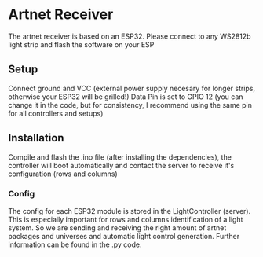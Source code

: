# Artnet Receiver
The artnet receiver is based on an ESP32. Please connect to any WS2812b light strip and flash the software on your ESP

## Setup
Connect ground and VCC (external power supply necesary for longer strips, otherwise your ESP32 will be grilled!)
Data Pin is set to GPIO 12 (you can change it in the code, but for consistency, I recommend using the same pin for all controllers and setups)

## Installation
Compile and flash the .ino file (after installing the dependencies), the controller will boot automatically and contact the server to receive it's configuration (rows and columns)

### Config
The config for each ESP32 module is stored in the LightController (server). This is especially important for rows and columns identification of a light system.
So we are sending and receiving the right amount of artnet packages and universes and automatic light control generation. Further information can be found in the .py code.
